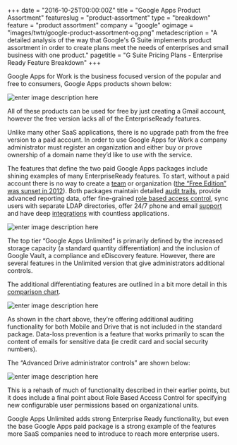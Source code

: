 +++
date = "2016-10-25T00:00:00Z"
title = "Google Apps Product Assortment"
featureslug = "product-assortment"
type = "breakdown"
feature = "product assortment"
company = "google"
ogimage = "images/twtr/google-product-assortment-og.png"
metadescription = "A detailed analysis of the way that Google's G Suite implements product assortment in order to create plans meet the needs of enterprises and small business with one product."
pagetitle = "G Suite Pricing Plans - Enterprise Ready Feature Breakdown"
+++

Google Apps for Work is the business focused version of the popular and free to consumers, Google Apps products shown below:

![enter image description here](https://i.imgur.com/tBM6r1Q.png)

All of these products can be used for free by just creating a Gmail account, however the free version lacks all of the EnterpriseReady features.

Unlike many other SaaS applications, there is no upgrade path from the free version to a paid account. In order to use Google Apps for Work a company administrator must register an organization and either buy or prove ownership of a domain name they’d like to use with the service.

The features that define the two paid Google Apps packages include shining examples of many EnterpriseReady features. To start, without a paid account there is no way to create a [team](/features/teams) or organization ([the “Free Edition” was sunset in 2012](https://support.google.com/a/answer/2855120?hl=en)). Both packages maintain detailed [audit trails](/breakdown/google/audit-logs), provide advanced reporting data, offer fine-grained [role based access control](/features/role-based-access-control), sync users with separate LDAP directories, offer 24/7 phone and email [support](features/support) and have deep [integrations](features/integrations) with countless applications.

![enter image description here](https://i.imgur.com/OaPXJNz.png)

The top tier “Google Apps Unlimited” is primarily defined by the increased storage capacity (a standard quantity differentiation) and the inclusion of Google Vault, a compliance and eDiscovery feature. However, there are several features in the Unlimited version that give administrators additional controls.

The additional differentiating features are outlined in a bit more detail in this [comparison chart](https://support.google.com/a/answer/6043385).

![enter image description here](https://i.imgur.com/p1natcU.png)

As shown in the chart above, they’re offering additional auditing functionality for both Mobile and Drive that is not included in the standard package. Data-loss prevention is a feature that works primarily to scan the content of emails for sensitive data (ie credit card and social security numbers).

The “Advanced Drive administrator controls” are shown below:

![enter image description here](https://i.imgur.com/BR2YmwR.png)

This is a rehash of much of functionality described in their earlier points, but it does include a final point about Role Based Access Control for specifying new configurable user permissions based on organizational units.

Google Apps Unlimited adds strong Enterprise Ready functionality, but even the base Google Apps paid package is a strong example of the features more SaaS companies need to introduce to reach more enterprise users.
